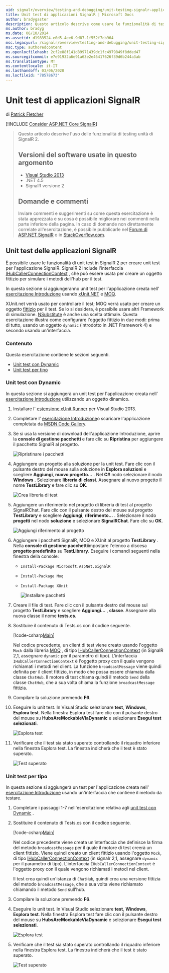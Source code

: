 ```yaml
---
uid: signalr/overview/testing-and-debugging/unit-testing-signalr-applications
title: Unit test di applicazioni SignalR | Microsoft Docs
author: bradygaster
description: Questo articolo descrive come usare le funzionalità di testing unità di SignalR 2,0.
ms.author: bradyg
ms.date: 06/10/2014
ms.assetid: d1983524-e0d5-4ee6-9d87-1f552f7cb964
msc.legacyurl: /signalr/overview/testing-and-debugging/unit-testing-signalr-applications
msc.type: authoredcontent
ms.openlocfilehash: 2cf2e88f141d89971439dc1fc4979849f8dded47
ms.sourcegitcommit: e7e91932a6e91a63e2e46417626f39d6b244a3ab
ms.translationtype: MT
ms.contentlocale: it-IT
ms.lasthandoff: 03/06/2020
ms.locfileid: "78578673"
---
```

# <a name="unit-testing-signalr-applications"></a>Unit test di applicazioni SignalR

di [Patrick Fletcher](https://github.com/pfletcher)

[!INCLUDE [Consider ASP.NET Core SignalR](~/includes/signalr/signalr-version-disambiguation.md)]

> Questo articolo descrive l'uso delle funzionalità di testing unità di SignalR 2.
>
> ## <a name="software-versions-used-in-this-topic"></a>Versioni del software usate in questo argomento
>
>
> - [Visual Studio 2013](https://my.visualstudio.com/Downloads?q=visual%20studio%202013)
> - .NET 4.5
> - SignalR versione 2
>
>
>
> ## <a name="questions-and-comments"></a>Domande e commenti
>
> Inviare commenti e suggerimenti su come questa esercitazione è stata apprezzata e su cosa è possibile migliorare nei commenti nella parte inferiore della pagina. In caso di domande non direttamente correlate all'esercitazione, è possibile pubblicarle nel [Forum di ASP.NET SignalR](https://forums.asp.net/1254.aspx/1?ASP+NET+SignalR) o in [StackOverflow.com](http://stackoverflow.com/).

<a id="unit"></a>
## <a name="unit-testing-signalr-applications"></a>Unit test delle applicazioni SignalR

È possibile usare le funzionalità di unit test in SignalR 2 per creare unit test per l'applicazione SignalR. SignalR 2 include l'interfaccia [IHubCallerConnectionContext](https://msdn.microsoft.com/library/microsoft.aspnet.signalr.hubs.ihubcallerconnectioncontext(v=vs.118).aspx) , che può essere usata per creare un oggetto fittizio per simulare i metodi dell'hub per il test.

In questa sezione si aggiungeranno unit test per l'applicazione creata nell' [esercitazione Introduzione](../getting-started/tutorial-getting-started-with-signalr.md) usando [xUnit.NET](https://github.com/xunit/xunit) e [MOQ](https://github.com/Moq/moq4).

XUnit.net verrà usato per controllare il test; MOQ verrà usato per creare un oggetto [fittizio](http://en.wikipedia.org/wiki/Mock_object) per il test. Se lo si desidera, è possibile usare altri Framework di simulazione. [NSubstitute](http://nsubstitute.github.io/) è anche una scelta ottimale. Questa esercitazione illustra come configurare l'oggetto fittizio in due modi: prima di tutto, usando un oggetto `dynamic` (introdotto in .NET Framework 4) e secondo usando un'interfaccia.

### <a name="contents"></a>Contenuto

Questa esercitazione contiene le sezioni seguenti.

- [Unit test con Dynamic](#dynamic)
- [Unit test per tipo](#type)

<a id="dynamic"></a>
### <a name="unit-testing-with-dynamic"></a>Unit test con Dynamic

In questa sezione si aggiungerà un unit test per l'applicazione creata nell' [esercitazione Introduzione](../getting-started/tutorial-getting-started-with-signalr.md) utilizzando un oggetto dinamico.

1. Installare l' [estensione xUnit Runner](https://visualstudiogallery.msdn.microsoft.com/463c5987-f82b-46c8-a97e-b1cde42b9099) per Visual Studio 2013.
2. Completare l' [esercitazione Introduzione](../getting-started/tutorial-getting-started-with-signalr.md)o scaricare l'applicazione completata da [MSDN Code Gallery](https://code.msdn.microsoft.com/SignalR-Getting-Started-b9d18aa9).
3. Se si usa la versione di download dell'applicazione Introduzione, aprire la **console di gestione pacchetti** e fare clic su **Ripristina** per aggiungere il pacchetto SignalR al progetto.

    ![Ripristinare i pacchetti](unit-testing-signalr-applications/_static/image1.png)
4. Aggiungere un progetto alla soluzione per la unit test. Fare clic con il pulsante destro del mouse sulla soluzione in **Esplora soluzioni** e scegliere **Aggiungi**, **nuovo progetto...** . Nel **C#** nodo selezionare il nodo **Windows** . Selezionare **libreria di classi**. Assegnare al nuovo progetto il nome **TestLibrary** e fare clic su **OK**.

    ![Crea libreria di test](unit-testing-signalr-applications/_static/image2.png)
5. Aggiungere un riferimento nel progetto di libreria di test al progetto SignalRChat. Fare clic con il pulsante destro del mouse sul progetto **TestLibrary** e scegliere **Aggiungi**, **riferimento...** . Selezionare il nodo **progetti** nel nodo **soluzione** e selezionare **SignalRChat**. Fare clic su **OK**.

    ![Aggiungi riferimento al progetto](unit-testing-signalr-applications/_static/image3.png)
6. Aggiungere i pacchetti SignalR, MOQ e XUnit al progetto **TestLibrary** . Nella **console di gestione pacchetti**impostare l'elenco a discesa **progetto predefinito** su **TestLibrary**. Eseguire i comandi seguenti nella finestra della console:

   - `Install-Package Microsoft.AspNet.SignalR`
   - `Install-Package Moq`
   - `Install-Package XUnit`

     ![Installare pacchetti](unit-testing-signalr-applications/_static/image4.png)
7. Creare il file di test. Fare clic con il pulsante destro del mouse sul progetto **TestLibrary** e scegliere **Aggiungi...** , **classe**. Assegnare alla nuova classe il nome **tests.cs**.
8. Sostituire il contenuto di Tests.cs con il codice seguente.

    [!code-csharp[Main](unit-testing-signalr-applications/samples/sample1.cs)]

    Nel codice precedente, un client di test viene creato usando l'oggetto `Mock` dalla libreria [MOQ](https://github.com/Moq/moq4) , di tipo [IHubCallerConnectionContext](https://msdn.microsoft.com/library/microsoft.aspnet.signalr.hubs.ihubcallerconnectioncontext(v=vs.118).aspx) (in SignalR 2,1, assegnare `dynamic` per il parametro di tipo). L'interfaccia `IHubCallerConnectionContext` è l'oggetto proxy con il quale vengono richiamati i metodi nel client. La funzione `broadcastMessage` viene quindi definita per il client fittizio, in modo che possa essere chiamata dalla classe `ChatHub`. Il motore di test chiama quindi il metodo `Send` della classe `ChatHub`, che a sua volta chiama la funzione `broadcastMessage` fittizia.
9. Compilare la soluzione premendo **F6**.
10. Eseguire lo unit test. In Visual Studio selezionare **test**, **Windows**, **Esplora test**. Nella finestra Esplora test fare clic con il pulsante destro del mouse su **HubsAreMockableViaDynamic** e selezionare **Esegui test selezionati**.

    ![Esplora test](unit-testing-signalr-applications/_static/image5.png)
11. Verificare che il test sia stato superato controllando il riquadro inferiore nella finestra Esplora test. La finestra indicherà che il test è stato superato.

    ![Test superato](unit-testing-signalr-applications/_static/image6.png)

<a id="type"></a>
### <a name="unit-testing-by-type"></a>Unit test per tipo

In questa sezione si aggiungerà un test per l'applicazione creata nell' [esercitazione Introduzione](../getting-started/tutorial-getting-started-with-signalr.md) usando un'interfaccia che contiene il metodo da testare.

1. Completare i passaggi 1-7 nell'esercitazione relativa agli [unit test con Dynamic](#dynamic) .
2. Sostituire il contenuto di Tests.cs con il codice seguente.

    [!code-csharp[Main](unit-testing-signalr-applications/samples/sample2.cs)]

    Nel codice precedente viene creata un'interfaccia che definisce la firma del metodo `broadcastMessage` per il quale il motore di test creerà un client fittizio. Viene quindi creato un client fittizio usando l'oggetto `Mock`, di tipo [IHubCallerConnectionContext](https://msdn.microsoft.com/library/microsoft.aspnet.signalr.hubs.ihubcallerconnectioncontext(v=vs.118).aspx) (in signalr 2,1, assegnare `dynamic` per il parametro di tipo). L'interfaccia `IHubCallerConnectionContext` è l'oggetto proxy con il quale vengono richiamati i metodi nel client.

    Il test crea quindi un'istanza di `ChatHub`, quindi crea una versione fittizia del metodo `broadcastMessage`, che a sua volta viene richiamato chiamando il metodo `Send` sull'hub.
3. Compilare la soluzione premendo **F6**.
4. Eseguire lo unit test. In Visual Studio selezionare **test**, **Windows**, **Esplora test**. Nella finestra Esplora test fare clic con il pulsante destro del mouse su **HubsAreMockableViaDynamic** e selezionare **Esegui test selezionati**.

    ![Esplora test](unit-testing-signalr-applications/_static/image7.png)
5. Verificare che il test sia stato superato controllando il riquadro inferiore nella finestra Esplora test. La finestra indicherà che il test è stato superato.

    ![Test superato](unit-testing-signalr-applications/_static/image8.png)
